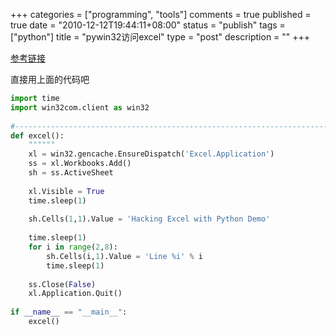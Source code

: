 +++
categories = ["programming", "tools"]
comments = true
published = true
date = "2010-12-12T19:44:11+08:00"
status = "publish"
tags = ["python"]
title = "pywin32访问excel"
type = "post"
description = ""
+++


<a href="http://www.blog.pythonlibrary.org/2010/07/16/python-and-microsoft-office-using-pywin32/" target="_blank">参考链接</a>

直接用上面的代码吧

```python
import time
import win32com.client as win32
 
#----------------------------------------------------------------------
def excel():
    """"""
    xl = win32.gencache.EnsureDispatch('Excel.Application')
    ss = xl.Workbooks.Add()
    sh = ss.ActiveSheet
 
    xl.Visible = True
    time.sleep(1)
 
    sh.Cells(1,1).Value = 'Hacking Excel with Python Demo'
 
    time.sleep(1)
    for i in range(2,8):
        sh.Cells(i,1).Value = 'Line %i' % i
        time.sleep(1)
 
    ss.Close(False)
    xl.Application.Quit()
 
if __name__ == "__main__":
    excel()
```
<!--more-->
